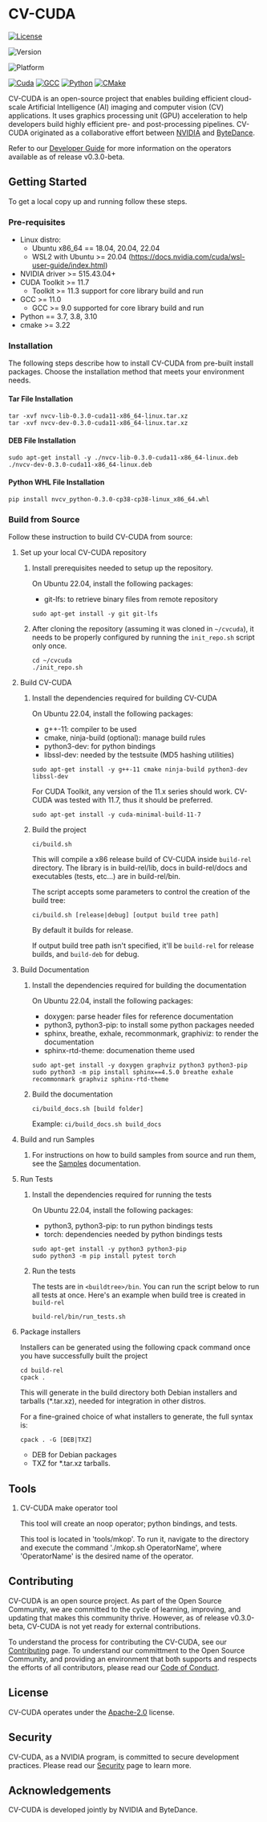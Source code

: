 # CV-CUDA

[![License](https://img.shields.io/badge/License-Apache_2.0-yellogreen.svg)](https://opensource.org/licenses/Apache-2.0)

![Version](https://img.shields.io/badge/Version-v0.3.0--alpha-blue)

![Platform](https://img.shields.io/badge/Platform-linux--64_%7C_win--64_wsl2-gray)

[![Cuda](https://img.shields.io/badge/CUDA-v11.7-%2376B900?logo=nvidia)](https://developer.nvidia.com/cuda-toolkit-archive)
[![GCC](https://img.shields.io/badge/GCC-v11.0-yellow)](https://gcc.gnu.org/gcc-11/changes.html)
[![Python](https://img.shields.io/badge/python-v3.7_%7c_v3.8_%7c_v3.9_%7c_v3.10-blue?logo=python)](https://www.python.org/)
[![CMake](https://img.shields.io/badge/CMake-v3.22-%23008FBA?logo=cmake)](https://cmake.org/)

CV-CUDA is an open-source project that enables building efficient cloud-scale
Artificial Intelligence (AI) imaging and computer vision (CV) applications. It
uses graphics processing unit (GPU) acceleration to help developers build highly
efficient pre- and post-processing pipelines. CV-CUDA originated as a
collaborative effort between [NVIDIA][NVIDIA Develop] and [ByteDance][ByteDance].

Refer to our [Developer Guide](DEVELOPER_GUIDE.md) for more information on the
operators available as of release v0.3.0-beta.

## Getting Started

To get a local copy up and running follow these steps.

### Pre-requisites

- Linux distro:
  - Ubuntu x86_64 == 18.04, 20.04, 22.04
  - WSL2 with Ubuntu >= 20.04 (https://docs.nvidia.com/cuda/wsl-user-guide/index.html)
- NVIDIA driver >= 515.43.04+
- CUDA Toolkit >= 11.7
  - Toolkit >= 11.3 support for core library build and run
- GCC >= 11.0
  - GCC >= 9.0 supported for core library build and run
- Python == 3.7, 3.8, 3.10
- cmake >= 3.22

### Installation

The following steps describe how to install CV-CUDA from pre-built install
packages. Choose the installation method that meets your environment needs.

#### Tar File Installation

```shell
tar -xvf nvcv-lib-0.3.0-cuda11-x86_64-linux.tar.xz
tar -xvf nvcv-dev-0.3.0-cuda11-x86_64-linux.tar.xz
```

#### DEB File Installation

```shell
sudo apt-get install -y ./nvcv-lib-0.3.0-cuda11-x86_64-linux.deb ./nvcv-dev-0.3.0-cuda11-x86_64-linux.deb
```

#### Python WHL File Installation

```shell
pip install nvcv_python-0.3.0-cp38-cp38-linux_x86_64.whl
```

### Build from Source

Follow these instruction to build CV-CUDA from source:

1. Set up your local CV-CUDA repository

    1. Install prerequisites needed to setup up the repository.

       On Ubuntu 22.04, install the following packages:
       - git-lfs: to retrieve binary files from remote repository

       ```shell
       sudo apt-get install -y git git-lfs
       ```

    2. After cloning the repository (assuming it was cloned in `~/cvcuda`),
       it needs to be properly configured by running the `init_repo.sh` script only once.

       ```shell
       cd ~/cvcuda
       ./init_repo.sh
       ```

1. Build CV-CUDA

    1. Install the dependencies required for building CV-CUDA

       On Ubuntu 22.04, install the following packages:
       - g++-11: compiler to be used
       - cmake, ninja-build (optional): manage build rules
       - python3-dev: for python bindings
       - libssl-dev: needed by the testsuite (MD5 hashing utilities)

       ```shell
       sudo apt-get install -y g++-11 cmake ninja-build python3-dev libssl-dev
       ```

       For CUDA Toolkit, any version of the 11.x series should work.
       CV-CUDA was tested with 11.7, thus it should be preferred.

       ```shell
       sudo apt-get install -y cuda-minimal-build-11-7
       ```

    2. Build the project

       ```shell
       ci/build.sh
       ```

       This will compile a x86 release build of CV-CUDA inside `build-rel` directory.
       The library is in build-rel/lib, docs in build-rel/docs and executables
       (tests, etc...) are in build-rel/bin.

       The script accepts some parameters to control the creation of the build tree:

       ```shell
       ci/build.sh [release|debug] [output build tree path]
       ```

       By default it builds for release.

       If output build tree path isn't specified, it'll be `build-rel` for release
       builds, and `build-deb` for debug.

1. Build Documentation

    1. Install the dependencies required for building the documentation

       On Ubuntu 22.04, install the following packages:
       - doxygen: parse header files for reference documentation
       - python3, python3-pip: to install some python packages needed
       - sphinx, breathe, exhale, recommonmark, graphiviz: to render the documentation
       - sphinx-rtd-theme: documenation theme used

       ```shell
       sudo apt-get install -y doxygen graphviz python3 python3-pip
       sudo python3 -m pip install sphinx==4.5.0 breathe exhale recommonmark graphviz sphinx-rtd-theme
       ```

    2. Build the documentation
       ```shell
       ci/build_docs.sh [build folder]
       ```

       Example:
       `ci/build_docs.sh build_docs`

1. Build and run Samples

   1. For instructions on how to build samples from source and run them, see the [Samples](samples/README.md) documentation.

1. Run Tests

   1. Install the dependencies required for running the tests

       On Ubuntu 22.04, install the following packages:
       - python3, python3-pip: to run python bindings tests
       - torch: dependencies needed by python bindings tests

       ```shell
       sudo apt-get install -y python3 python3-pip
       sudo python3 -m pip install pytest torch
       ```

   2. Run the tests

       The tests are in `<buildtree>/bin`. You can run the script below to run all
       tests at once. Here's an example when build tree is created in `build-rel`

       ```shell
       build-rel/bin/run_tests.sh
       ```

1. Package installers

   Installers can be generated using the following cpack command once you have successfully built the project

   ```shell
   cd build-rel
   cpack .
   ```

   This will generate in the build directory both Debian installers and tarballs
   (\*.tar.xz), needed for integration in other distros.

   For a fine-grained choice of what installers to generate, the full syntax is:

   ```shell
   cpack . -G [DEB|TXZ]
   ```

   - DEB for Debian packages
   - TXZ for \*.tar.xz tarballs.

## Tools

1. CV-CUDA make operator tool

   This tool will create an noop operator; python bindings, and tests.

   This tool is located in 'tools/mkop'. To run it, navigate to the directory and execute the command './mkop.sh OperatorName', where 'OperatorName' is the desired name of the operator.

## Contributing

CV-CUDA is an open source project. As part of the Open Source Community, we are
committed to the cycle of learning, improving, and updating that makes this
community thrive. However, as of release v0.3.0-beta, CV-CUDA is not yet ready
for external contributions.

To understand the process for contributing the CV-CUDA, see our
[Contributing](CONTRIBUTING.md) page. To understand our committment to the Open
Source Community, and providing an environment that both supports and respects
the efforts of all contributors, please read our
[Code of Conduct](CODE_OF_CONDUCT.md).

## License

CV-CUDA operates under the [Apache-2.0](LICENSE.md) license.

## Security

CV-CUDA, as a NVIDIA program, is committed to secure development practices.
Please read our [Security](SECURITY.md) page to learn more.

## Acknowledgements

CV-CUDA is developed jointly by NVIDIA and ByteDance.

[NVIDIA Develop]: https://developer.nvidia.com/
[ByteDance]: https://www.bytedance.com/
